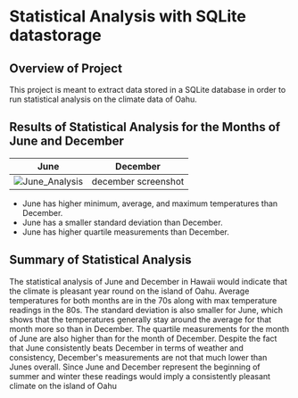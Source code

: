 # Statistical Analysis with SQLite datastorage

## Overview of Project

This project is meant to extract data stored in a SQLite database in order to run statistical analysis on the climate data of Oahu.

## Results of Statistical Analysis for the Months of June and December
June        |December
:-------------------------:|:-------------------------:
![June_Analysis](https://user-images.githubusercontent.com/89175578/155627810-1eaeffde-1c42-46fb-8ab3-bf6fc1c0e222.png)|  december screenshot

- June has higher minimum, average, and maximum temperatures than December.
- June has a smaller standard deviation than December.
- June has higher quartile measurements than December.

## Summary of Statistical Analysis
The statistical analysis of June and December in Hawaii would indicate that the climate is pleasant year round on the island of Oahu. Average temperatures for both months are in the 70s along with max temperature readings in the 80s. The standard deviation is also smaller for June, which shows that the temperatures generally stay around the average for that month more so than in December. The quartile measurements for the month of June are also higher than for the month of December. Despite the fact that June consistently beats December in terms of weather and consistency, December's measurements are not that much lower than Junes overall. Since June and December represent the beginning of summer and winter these readings would imply a consistently pleasant climate on the island of Oahu
